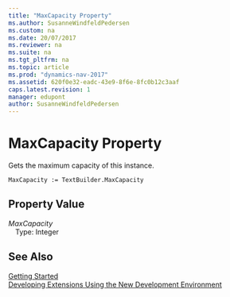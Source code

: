 ```yaml
---
title: "MaxCapacity Property"
ms.author: SusanneWindfeldPedersen
ms.custom: na
ms.date: 20/07/2017
ms.reviewer: na
ms.suite: na
ms.tgt_pltfrm: na
ms.topic: article
ms.prod: "dynamics-nav-2017"
ms.assetid: 620f0e32-eadc-43e9-8f6e-8fc0b12c3aaf
caps.latest.revision: 1
manager: edupont
author: SusanneWindfeldPedersen
---
```


# MaxCapacity Property
Gets the maximum capacity of this instance.  
```  
MaxCapacity := TextBuilder.MaxCapacity  
```  
## Property Value
*MaxCapacity*  
&emsp;Type: Integer  
  
## See Also
[Getting Started](../devenv-get-started.md)  
[Developing Extensions Using the New Development Environment](../devenv-dev-overview.md)  
